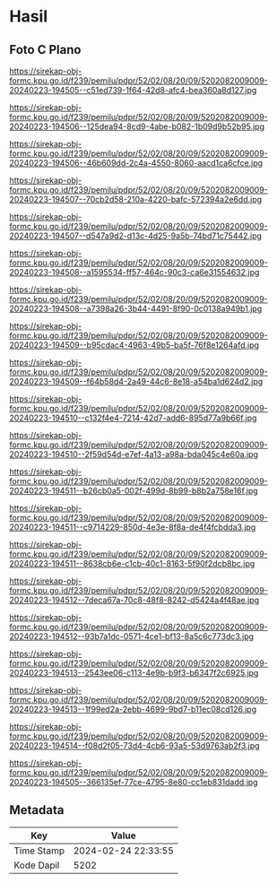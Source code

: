 # Hasil

## Foto C Plano

https://sirekap-obj-formc.kpu.go.id/f239/pemilu/pdpr/52/02/08/20/09/5202082009009-20240223-194505--c51ed739-1f64-42d8-afc4-bea360a8d127.jpg

https://sirekap-obj-formc.kpu.go.id/f239/pemilu/pdpr/52/02/08/20/09/5202082009009-20240223-194506--125dea94-8cd9-4abe-b082-1b09d9b52b95.jpg

https://sirekap-obj-formc.kpu.go.id/f239/pemilu/pdpr/52/02/08/20/09/5202082009009-20240223-194506--46b609dd-2c4a-4550-8060-aacd1ca6cfce.jpg

https://sirekap-obj-formc.kpu.go.id/f239/pemilu/pdpr/52/02/08/20/09/5202082009009-20240223-194507--70cb2d58-210a-4220-bafc-572394a2e6dd.jpg

https://sirekap-obj-formc.kpu.go.id/f239/pemilu/pdpr/52/02/08/20/09/5202082009009-20240223-194507--d547a9d2-d13c-4d25-9a5b-74bd71c75442.jpg

https://sirekap-obj-formc.kpu.go.id/f239/pemilu/pdpr/52/02/08/20/09/5202082009009-20240223-194508--a1595534-ff57-464c-90c3-ca6e31554632.jpg

https://sirekap-obj-formc.kpu.go.id/f239/pemilu/pdpr/52/02/08/20/09/5202082009009-20240223-194508--a7398a26-3b44-4491-8f90-0c0138a949b1.jpg

https://sirekap-obj-formc.kpu.go.id/f239/pemilu/pdpr/52/02/08/20/09/5202082009009-20240223-194509--b95cdac4-4963-49b5-ba5f-76f8e1264afd.jpg

https://sirekap-obj-formc.kpu.go.id/f239/pemilu/pdpr/52/02/08/20/09/5202082009009-20240223-194509--f64b58d4-2a49-44c6-8e18-a54ba1d624d2.jpg

https://sirekap-obj-formc.kpu.go.id/f239/pemilu/pdpr/52/02/08/20/09/5202082009009-20240223-194510--c132f4e4-7214-42d7-add6-895d77a9b66f.jpg

https://sirekap-obj-formc.kpu.go.id/f239/pemilu/pdpr/52/02/08/20/09/5202082009009-20240223-194510--2f59d54d-e7ef-4a13-a98a-bda045c4e60a.jpg

https://sirekap-obj-formc.kpu.go.id/f239/pemilu/pdpr/52/02/08/20/09/5202082009009-20240223-194511--b26cb0a5-002f-499d-8b99-b8b2a758e16f.jpg

https://sirekap-obj-formc.kpu.go.id/f239/pemilu/pdpr/52/02/08/20/09/5202082009009-20240223-194511--c9714229-850d-4e3e-8f8a-de4f4fcbdda3.jpg

https://sirekap-obj-formc.kpu.go.id/f239/pemilu/pdpr/52/02/08/20/09/5202082009009-20240223-194511--8638cb6e-c1cb-40c1-8163-5f90f2dcb8bc.jpg

https://sirekap-obj-formc.kpu.go.id/f239/pemilu/pdpr/52/02/08/20/09/5202082009009-20240223-194512--7deca67a-70c8-48f8-8242-d5424a4f48ae.jpg

https://sirekap-obj-formc.kpu.go.id/f239/pemilu/pdpr/52/02/08/20/09/5202082009009-20240223-194512--93b7a1dc-0571-4ce1-bf13-8a5c6c773dc3.jpg

https://sirekap-obj-formc.kpu.go.id/f239/pemilu/pdpr/52/02/08/20/09/5202082009009-20240223-194513--2543ee06-c113-4e9b-b9f3-b6347f2c6925.jpg

https://sirekap-obj-formc.kpu.go.id/f239/pemilu/pdpr/52/02/08/20/09/5202082009009-20240223-194513--1f99ed2a-2ebb-4699-9bd7-b11ec08cd126.jpg

https://sirekap-obj-formc.kpu.go.id/f239/pemilu/pdpr/52/02/08/20/09/5202082009009-20240223-194514--f08d2f05-73d4-4cb6-93a5-53d9763ab2f3.jpg

https://sirekap-obj-formc.kpu.go.id/f239/pemilu/pdpr/52/02/08/20/09/5202082009009-20240223-194505--366135ef-77ce-4795-8e80-cc1eb831dadd.jpg


## Metadata

| Key        | Value               |
| ---------- | ------------------- |
| Time Stamp | 2024-02-24 22:33:55 |
| Kode Dapil | 5202                |



